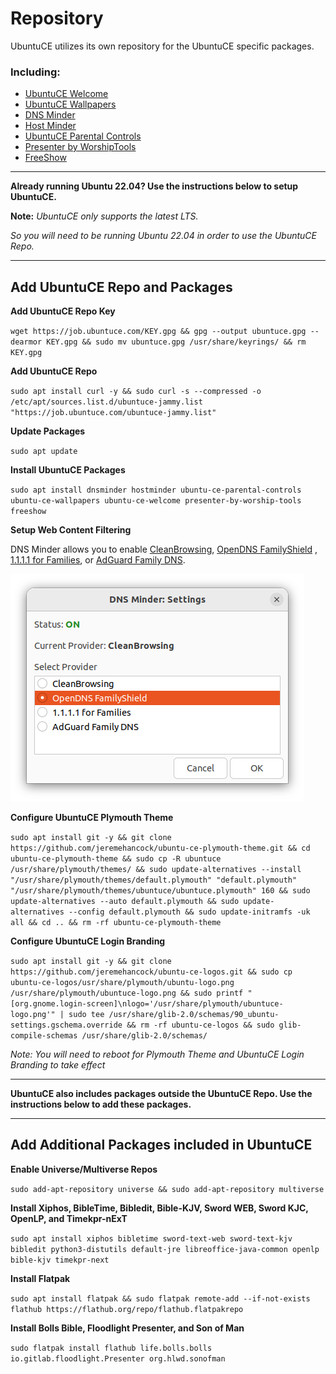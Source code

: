 # Repository

UbuntuCE utilizes its own repository for the UbuntuCE specific packages.

### Including:
- [UbuntuCE Welcome](https://github.com/jeremehancock/ubuntu-ce-welcome#readme)
- [UbuntuCE Wallpapers](https://github.com/jeremehancock/ubuntu-ce-wallpapers#readme)
- [DNS Minder](https://github.com/jeremehancock/dnsminder#readme)
- [Host Minder](https://github.com/jeremehancock/hostminder#readme)
- [UbuntuCE Parental Controls](https://github.com/jeremehancock/ubuntu-ce-parental-controls#readme)
- [Presenter by WorshipTools](https://github.com/jeremehancock/presenter-by-worship-tools#readme)
- [FreeShow](https://freeshow.app)

--- 

**Already running Ubuntu 22.04? Use the instructions below to setup UbuntuCE.**

**Note:** *UbuntuCE only supports the latest LTS.* 

*So you will need to be running Ubuntu 22.04 in order to use the UbuntuCE Repo.*

---

## Add UbuntuCE Repo and Packages

**Add UbuntuCE Repo Key**

`wget https://job.ubuntuce.com/KEY.gpg && gpg --output ubuntuce.gpg --dearmor KEY.gpg && sudo mv ubuntuce.gpg /usr/share/keyrings/ && rm KEY.gpg`

**Add UbuntuCE Repo**

`sudo apt install curl -y && sudo curl -s --compressed -o /etc/apt/sources.list.d/ubuntuce-jammy.list "https://job.ubuntuce.com/ubuntuce-jammy.list"`

**Update Packages**

`sudo apt update`

**Install UbuntuCE Packages**

`sudo apt install dnsminder hostminder ubuntu-ce-parental-controls ubuntu-ce-wallpapers ubuntu-ce-welcome presenter-by-worship-tools freeshow`

**Setup Web Content Filtering**

DNS Minder allows you to enable [CleanBrowsing](https://cleanbrowsing.org/), [OpenDNS FamilyShield](https://www.opendns.com/setupguide/#familyshield) , [1.1.1.1 for Families](https://blog.cloudflare.com/introducing-1-1-1-1-for-families/), or [AdGuard Family DNS](https://adguard-dns.io/en/public-dns.html).

![DNS Minder](https://raw.githubusercontent.com/jeremehancock/docs.ubuntuce.com-content/main/pages/assets/images/dnsminder-job.png)

**Configure UbuntuCE Plymouth Theme**

`sudo apt install git -y && git clone https://github.com/jeremehancock/ubuntu-ce-plymouth-theme.git && cd ubuntu-ce-plymouth-theme && sudo cp -R ubuntuce /usr/share/plymouth/themes/ && sudo update-alternatives --install "/usr/share/plymouth/themes/default.plymouth" "default.plymouth" "/usr/share/plymouth/themes/ubuntuce/ubuntuce.plymouth" 160 && sudo update-alternatives --auto default.plymouth && sudo update-alternatives --config default.plymouth && sudo update-initramfs -uk all && cd .. && rm -rf ubuntu-ce-plymouth-theme`

**Configure UbuntuCE Login Branding**

`sudo apt install git -y && git clone https://github.com/jeremehancock/ubuntu-ce-logos.git && sudo cp ubuntu-ce-logos/usr/share/plymouth/ubuntu-logo.png /usr/share/plymouth/ubuntuce-logo.png && sudo printf "[org.gnome.login-screen]\nlogo='/usr/share/plymouth/ubuntuce-logo.png'" | sudo tee /usr/share/glib-2.0/schemas/90_ubuntu-settings.gschema.override && rm -rf ubuntu-ce-logos && sudo glib-compile-schemas /usr/share/glib-2.0/schemas/`

*Note: You will need to reboot for Plymouth Theme and UbuntuCE Login Branding to take effect*

---

**UbuntuCE also includes packages outside the UbuntuCE Repo. Use the instructions below to add these packages.**

---

## Add Additional Packages included in UbuntuCE

**Enable Universe/Multiverse Repos**

`sudo add-apt-repository universe && sudo add-apt-repository multiverse`

**Install Xiphos, BibleTime, Bibledit, Bible-KJV, Sword WEB, Sword KJC, OpenLP, and Timekpr-nExT**

`sudo apt install xiphos bibletime sword-text-web sword-text-kjv bibledit python3-distutils default-jre libreoffice-java-common openlp bible-kjv timekpr-next`

**Install Flatpak**

`sudo apt install flatpak && sudo flatpak remote-add --if-not-exists flathub https://flathub.org/repo/flathub.flatpakrepo`

**Install Bolls Bible, Floodlight Presenter, and Son of Man**

`sudo flatpak install flathub life.bolls.bolls io.gitlab.floodlight.Presenter org.hlwd.sonofman`